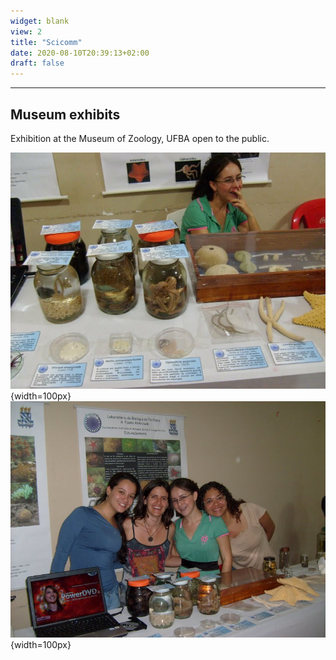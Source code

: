 ```yaml
---
widget: blank
view: 2
title: "Scicomm" 
date: 2020-08-10T20:39:13+02:00
draft: false
---
```


---
Museum exhibits
---

Exhibition at the Museum of Zoology, UFBA open to the public.

![](mzufba2.JPG){width=100px} ![](mzufba.jpeg){width=100px}


